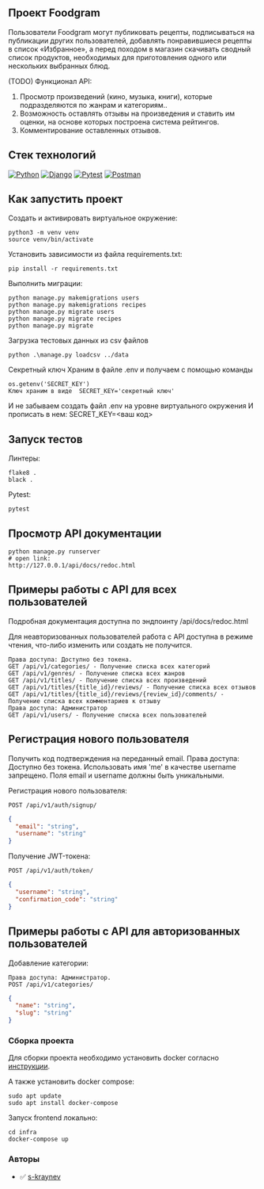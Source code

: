 ## Проект Foodgram

Пользователи Foodgram могут публиковать рецепты, подписываться на публикации
других пользователей, добавлять понравившиеся рецепты в список «Избранное»,
а перед походом в магазин скачивать сводный список продуктов, необходимых
для приготовления одного или нескольких выбранных блюд. 

(TODO)
Функционал API:
1) Просмотр произведений (кино, музыка, книги), которые подразделяются по жанрам и категориям..
2) Возможность оставлять отзывы на произведения и ставить им оценки, на основе которых построена система рейтингов.
3) Комментирование оставленных отзывов.

## Стек технологий

[![Python](https://img.shields.io/badge/-Python-464641?-style=flat-square&logo=Python)](https://www.python.org/)
[![Django](https://img.shields.io/badge/Django-464646?style=flat-square&logo=django)](https://www.djangoproject.com/)
[![Pytest](https://img.shields.io/badge/Pytest-464646?style=flat-square&logo=pytest)](https://docs.pytest.org/en/6.2.x/)
[![Postman](https://img.shields.io/badge/Postman-464646?style=flat-square&logo=postman)](https://www.postman.com/)

## Как запустить проект

Cоздать и активировать виртуальное окружение:

```
python3 -m venv venv
source venv/bin/activate
```

Установить зависимости из файла requirements.txt:

```
pip install -r requirements.txt
```

Выполнить миграции:

```
python manage.py makemigrations users
python manage.py makemigrations recipes
python manage.py migrate users
python manage.py migrate recipes
python manage.py migrate

```
Загрузка тестовых данных из csv файлов

```
python .\manage.py loadcsv ../data
```

Секретный ключ
Храним в файле .env и получаем с помощью команды

```
os.getenv('SECRET_KEY')
Ключ храним в виде  SECRET_KEY='секретный ключ'
```

И не забываем создать файл .env на уровне виртуального окружения
И прописать в нем: SECRET_KEY=<ваш код>
## Запуск тестов
Линтеры:

```
flake8 .
black .
```

Pytest:
```
pytest
```
## Просмотр API документации
```
python manage.py runserver
# open link:
http://127.0.0.1/api/docs/redoc.html
```
## Примеры работы с API для всех пользователей

Подробная документация доступна по эндпоинту /api/docs/redoc.html

Для неавторизованных пользователей работа с API доступна в режиме чтения, что-либо изменить или создать не получится.

```
Права доступа: Доступно без токена.
GET /api/v1/categories/ - Получение списка всех категорий
GET /api/v1/genres/ - Получение списка всех жанров
GET /api/v1/titles/ - Получение списка всех произведений
GET /api/v1/titles/{title_id}/reviews/ - Получение списка всех отзывов
GET /api/v1/titles/{title_id}/reviews/{review_id}/comments/ - Получение списка всех комментариев к отзыву
Права доступа: Администратор
GET /api/v1/users/ - Получение списка всех пользователей
```
## Регистрация нового пользователя
Получить код подтверждения на переданный email.
Права доступа: Доступно без токена.
Использовать имя 'me' в качестве username запрещено.
Поля email и username должны быть уникальными.

Регистрация нового пользователя:

```
POST /api/v1/auth/signup/
```

```json
{
  "email": "string",
  "username": "string"
}

```

Получение JWT-токена:

```
POST /api/v1/auth/token/
```

```json
{
  "username": "string",
  "confirmation_code": "string"
}
```

## Примеры работы с API для авторизованных пользователей

Добавление категории:

```
Права доступа: Администратор.
POST /api/v1/categories/
```

```json
{
  "name": "string",
  "slug": "string"
}
```

### Сборка проекта

Для сборки проекта необходимо установить docker согласно 
[инструкции](https://docs.docker.com/engine/install/ubuntu/).

А также установить docker compose:
```
sudo apt update
sudo apt install docker-compose
```

Запуск frontend локально:
```
cd infra
docker-compose up
```

### Авторы
- :white_check_mark: [s-kraynev](https://github.com/s-kraynev)
